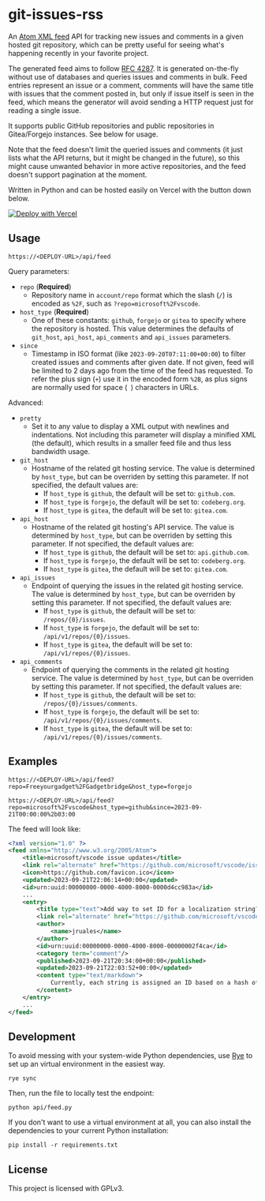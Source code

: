 # git-issues-rss

An [Atom XML feed](https://wikipedia.org/wiki/Atom_(web_standard)) API for tracking new issues and comments in a given hosted git repository, which can be pretty useful for seeing what's happening recently in your favorite project.

The generated feed aims to follow [RFC 4287](https://datatracker.ietf.org/doc/html/rfc4287). It is generated on-the-fly without use of databases and queries issues and comments in bulk. Feed entries represent an issue or a comment, comments will have the same title with issues that the comment posted in, but only if issue itself is seen in the feed, which means the generator will avoid sending a HTTP request just for reading a single issue.

It supports public GitHub repositories and public repositories in Gitea/Forgejo instances. See below for usage.

Note that the feed doesn't limit the queried issues and comments (it just lists what the API returns, but it might be changed in the future), so this might cause unwanted behavior in more active repositories, and the feed doesn't support pagination at the moment.

Written in Python and can be hosted easily on Vercel with the button down below.

[![Deploy with Vercel](https://vercel.com/button)](https://vercel.com/new/clone?repository-url=https%3A%2F%2Fgithub.com%2Fysfchn%2Fgit-issues-rss)

## Usage

```
https://<DEPLOY-URL>/api/feed
```

Query parameters:

* `repo` (**Required**)
    * Repository name in `account/repo` format which the slash (`/`) is encoded as `%2F`, such as `?repo=microsoft%2Fvscode`.
* `host_type` (**Required**)
    * One of these constants: `github`, `forgejo` or `gitea` to specify where the repository is hosted. This value determines the defaults of `git_host`, `api_host`, `api_comments` and `api_issues` parameters.
* `since`
    * Timestamp in ISO format (like `2023-09-20T07:11:00+00:00`) to filter created issues and comments after given date. If not given, feed will be limited to 2 days ago from the time of the feed has requested. To refer the plus sign (`+`) use it in the encoded form `%2B`, as plus signs are normally used for space (` `) characters in URLs.

Advanced:

* `pretty`
    * Set it to any value to display a XML output with newlines and indentations. Not including this parameter will display a minified XML (the default), which results in a smaller feed file and thus less bandwidth usage.
* `git_host`
    * Hostname of the related git hosting service. The value is determined by `host_type`, but can be overriden by setting this parameter. If not specified, the default values are:
        * If `host_type` is `github`, the default will be set to: `github.com`.
        * If `host_type` is `forgejo`, the default will be set to: `codeberg.org`.
        * If `host_type` is `gitea`, the default will be set to: `gitea.com`.
* `api_host`
    * Hostname of the related git hosting's API service. The value is determined by `host_type`, but can be overriden by setting this parameter. If not specified, the default values are:
        * If `host_type` is `github`, the default will be set to: `api.github.com`.
        * If `host_type` is `forgejo`, the default will be set to: `codeberg.org`.
        * If `host_type` is `gitea`, the default will be set to: `gitea.com`.
* `api_issues`
    * Endpoint of querying the issues in the related git hosting service. The value is determined by `host_type`, but can be overriden by setting this parameter. If not specified, the default values are:
        * If `host_type` is `github`, the default will be set to: `/repos/{0}/issues`.
        * If `host_type` is `forgejo`, the default will be set to: `/api/v1/repos/{0}/issues`.
        * If `host_type` is `gitea`, the default will be set to: `/api/v1/repos/{0}/issues`.
* `api_comments`
    * Endpoint of querying the comments in the related git hosting service. The value is determined by `host_type`, but can be overriden by setting this parameter. If not specified, the default values are:
        * If `host_type` is `github`, the default will be set to: `/repos/{0}/issues/comments`.
        * If `host_type` is `forgejo`, the default will be set to: `/api/v1/repos/{0}/issues/comments`.
        * If `host_type` is `gitea`, the default will be set to: `/api/v1/repos/{0}/issues/comments`.

## Examples

```
https://<DEPLOY-URL>/api/feed?repo=Freeyourgadget%2FGadgetbridge&host_type=forgejo
```

```
https://<DEPLOY-URL>/api/feed?repo=microsoft%2Fvscode&host_type=github&since=2023-09-21T00:00:00%2b03:00
```

The feed will look like:

```xml
<?xml version="1.0" ?>
<feed xmlns="http://www.w3.org/2005/Atom">
    <title>microsoft/vscode issue updates</title>
    <link rel="alternate" href="https://github.com/microsoft/vscode/issues"/>
    <icon>https://github.com/favicon.ico</icon>
    <updated>2023-09-21T22:06:14+00:00</updated>
    <id>urn:uuid:00000000-0000-4000-8000-0000d4cc983a</id>
    ...
    <entry>
        <title type="text">Add way to set ID for a localization string?</title>
        <link rel="alternate" href="https://github.com/microsoft/vscode/issues/193738"/>
        <author>
            <name>jruales</name>
        </author>
        <id>urn:uuid:00000000-0000-4000-8000-00000002f4ca</id>
        <category term="comment"/>
        <published>2023-09-21T20:34:00+00:00</published>
        <updated>2023-09-21T22:03:52+00:00</updated>
        <content type="text/markdown">
            Currently, each string is assigned an ID based on a hash of the English string and the comment. The problem with this is that any small change to a string or its comment will change the ID, requiring a new translation from scratch. It might be good to allow the user to specify an ID to use for a given English string. That way, if the user makes a small change to the English string, the ID will remain the same, and the translator will be able to use the old translation as a basis for the new translation, only changing the small part that was modified in the English string.
        </content>
    </entry>
    ...
</feed>
```

## Development

To avoid messing with your system-wide Python dependencies, use [Rye](https://rye-up.com/) to set up an virtual environment in the easiest way.

```
rye sync
```

Then, run the file to locally test the endpoint:

```
python api/feed.py
```

If you don't want to use a virtual environment at all, you can also install the dependencies to your current Python installation:

```
pip install -r requirements.txt
```

## License

This project is licensed with GPLv3.